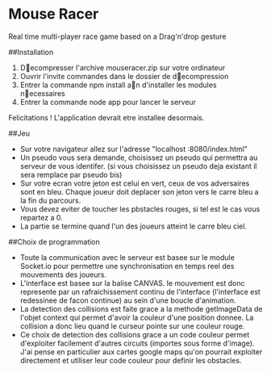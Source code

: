 # Mouse Racer
Real time multi-player race game based on a Drag'n'drop gesture

##Installation
1. Decompresser l'archive mouseracer.zip sur votre ordinateur
2. Ouvrir l'invite commandes dans le dossier de decompression
3. Entrer la commande npm install an d'installer les modules necessaires
4. Entrer la commande node app pour lancer le serveur

Felicitations ! L'application devrait etre installee desormais.

##Jeu
* Sur votre navigateur allez sur l'adresse "localhost :8080/index.html"
* Un pseudo vous sera demande, choisissez un pseudo qui permettra au serveur de vous
identifer. (si vous choisissez un pseudo deja existant il sera remplace par pseudo bis)
* Sur votre ecran votre jeton est celui en vert, ceux de vos adversaires sont en bleu. Chaque
joueur doit deplacer son jeton vers le carre bleu a la fin du parcours.
* Vous devez eviter de toucher les pbstacles rouges, si tel est le cas vous repartez a 0.
* La partie se termine quand l'un des joueurs atteint le carre bleu ciel.

##Choix de programmation
* Toute la communication avec le serveur est basee sur le module Socket.io pour permettre
une synchronisation en temps reel des mouvements des joueurs.
* L'interface est basee sur la balise CANVAS. le mouvement est donc represente par un
rafraichissement continu de l'interface (l'interface est redessinee de facon continue) au
sein d'une boucle d'animation.
* La detection des collisions est faite grace a la methode getImageData de l'objet
context qui permet d'avoir la couleur d'une position donnee. La collision a donc lieu
quand le curseur pointe sur une couleur rouge.
* Ce choix de detection des collisions grace a un code couleur permet d'exploiter facilement
d'autres circuits (importes sous forme d'image). J'ai pense en particulier aux cartes
google maps qu'on pourrait exploiter directement et utiliser leur code couleur pour definir
les obstacles.
